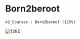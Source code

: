 # Born2beroot
```
42_Courses : Born2beroot (125%)
```

![1280](https://github.com/BEQSONA-cmd/Push_Swap/assets/133658192/9c1c5f63-f968-4cb4-a5be-7aee77f6ab6a)
